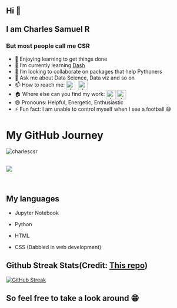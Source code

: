 ## Hi 👋 <br><br> I am Charles Samuel R

### But most people call me CSR

<!--
**charlescsr/charlescsr** is a ✨ _special_ ✨ repository because its `README.md` (this file) appears on your GitHub profile.

Here are some ideas to get you started:
-->
<!--- 🔭 I’m currently working on-->
<!--- 🌱 I’m currently learning [Dash](https://github.com/plotly/dash)--><!-- - 🤔 I’m looking for help with Neural Networks --> 
- 🌱 Enjoying learning to get things done
- 🤔 I’m currently learning [Dash](https://github.com/plotly/dash)
- 👯 I’m looking to collaborate on packages that help Pythoners
- 💬 Ask me about Data Science, Data viz and so on
- 📫 How to reach me: <a href="https://www.linkedin.com/in/charliecsr15" target="blank"><img align="center" src="https://cdn.jsdelivr.net/npm/simple-icons@3.0.1/icons/linkedin.svg" alt="charlescsr" height="25" width="25" /></a>&nbsp; <a href="mailto:rcharles.samuel99@gmail.com" target="blank"><img align="center" src="https://cdn.jsdelivr.net/npm/simple-icons@3.0.1/icons/gmail.svg" alt="charlescsr" height="25" width="25" /></a>
- :house: Where else can you find my work: <a href="https://www.kaggle.com/charlessamuel" target="blank"><img align="center" src="https://cdn.jsdelivr.net/npm/simple-icons@3.0.1/icons/kaggle.svg" alt="charlescsr" height="25" width="25" /></a>
<a href="https://csr15.medium.com/" target="blank"><img align="center" src="https://cdn.jsdelivr.net/npm/simple-icons@3.0.1/icons/medium.svg" alt="charlescsr" height="25" width="25" /></a>
- 😄 Pronouns: Helpful, Energetic, Enthusiastic
- ⚡ Fun fact: I am unable to control myself when I see a football :sweat_smile:

# My GitHub Journey

<p align="center"> 
<img align="left" src="https://github-readme-stats.vercel.app/api?username=charlescsr&show_icons=true&hide_border=true&theme=dark&count_private=true" alt="charlescsr" />
</p><br><br>
<p> 
<img src="https://github-readme-stats.vercel.app/api/top-langs/?username=charlescsr&layout=compact&theme=dark" />
</p>
<br>


## My languages

* Jupyter Notebook

* Python

* HTML

* CSS (Dabbled in web development)

## Github Streak Stats(Credit: [This repo](https://github.com/DenverCoder1/github-readme-streak-stats))

[![GitHub Streak](https://github-readme-streak-stats.herokuapp.com?user=charlescsr&theme=dracula)](https://git.io/streak-stats)

## So feel free to take a look around :grin: 
